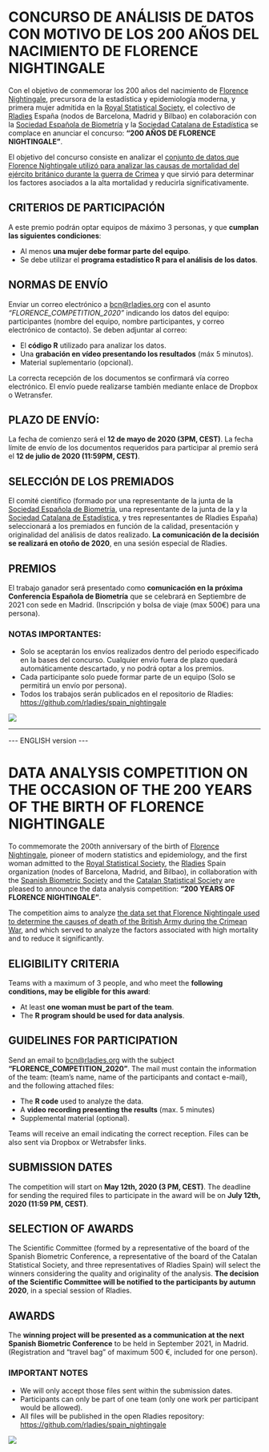 # CONCURSO DE ANÁLISIS DE DATOS CON MOTIVO DE LOS 200 AÑOS DEL NACIMIENTO DE FLORENCE NIGHTINGALE

Con el objetivo de conmemorar los 200 años del nacimiento de [Florence Nightingale](https://es.wikipedia.org/wiki/Florence_Nightingale), precursora de la estadística y epidemiología moderna, y primera mujer admitida en la [Royal Statistical Society](https://es.wikipedia.org/wiki/Royal_Statistical_Society), el colectivo de [Rladies](https://rladies.org/) España (nodos de Barcelona, Madrid y Bilbao) en colaboración con la [Sociedad Española de Biometría](http://www.biometricsociety.net/) y la [Sociedad Catalana de Estadística](http://soce.iec.cat/) se complace en anunciar el concurso: **“200 AÑOS DE FLORENCE NIGHTINGALE”**.

El objetivo del concurso consiste en analizar el [conjunto de datos que Florence Nightingale utilizó para analizar las causas de mortalidad del ejército británico durante la guerra de Crimea](https://github.com/rladies/spain_nightingale/blob/master/datos_florence.xlsx) y que sirvió para determinar los factores asociados a la alta mortalidad y reducirla significativamente.

## CRITERIOS DE PARTICIPACIÓN
A este premio podrán optar equipos de máximo 3 personas, y que **cumplan las siguientes condiciones**:  
- Al menos **una mujer debe formar parte del equipo**.
- Se debe utilizar el **programa estadístico R para el análisis de los datos**.

## NORMAS DE ENVÍO
Enviar un correo electrónico a bcn@rladies.org con el asunto *“FLORENCE_COMPETITION_2020”* indicando los datos del equipo: participantes (nombre del equipo, nombre participantes, y correo electrónico de contacto). Se deben adjuntar al correo: 
- El **código R** utilizado para analizar los datos.
- Una **grabación en vídeo presentando los resultados** (máx 5 minutos). 
- Material suplementario (opcional).

La correcta recepción de los documentos se confirmará vía correo electrónico. El envío puede realizarse también mediante enlace de Dropbox o Wetransfer.

## PLAZO DE ENVÍO:
La fecha de comienzo será el **12 de mayo de 2020 (3PM, CEST)**. La fecha límite de envío de los documentos requeridos para participar al premio será el **12 de julio de 2020 (11:59PM, CEST)**.  

## SELECCIÓN DE LOS PREMIADOS  
El comité científico (formado por una representante de la junta de la  [Sociedad Española de Biometría](http://www.biometricsociety.net/), una representante de la junta de la y la [Sociedad Catalana de Estadística](http://soce.iec.cat/), y tres representantes de Rladies España) seleccionará a los premiados en función de la calidad, presentación y originalidad del análisis de datos realizado. **La comunicación de la decisión se realizará en otoño de  2020**, en una sesión especial de Rladies.

## PREMIOS
El trabajo ganador será presentado como **comunicación en  la próxima Conferencia Española de Biometría** que se celebrará en Septiembre de 2021 con sede en Madrid. (Inscripción y bolsa de viaje (max 500€) para una persona).

### NOTAS IMPORTANTES: 
- Solo se aceptarán los envíos realizados dentro del periodo especificado en la bases del concurso. Cualquier envío fuera de plazo quedará automáticamente descartado, y no podrá optar a los premios.
- Cada participante solo puede formar parte de un equipo (Solo se permitirá un envío por persona).
- Todos los  trabajos serán publicados en el repositorio de Rladies: https://github.com/rladies/spain_nightingale

![](https://github.com/rladies/spain_nightingale/blob/master/sponsors.png)

---

--- ENGLISH version ---

# DATA ANALYSIS COMPETITION ON THE OCCASION OF THE 200 YEARS OF THE BIRTH OF FLORENCE NIGHTINGALE

To commemorate the 200th anniversary of the birth of [Florence Nightingale](https://es.wikipedia.org/wiki/Florence_Nightingale), pioneer of modern statistics and epidemiology, and the first woman admitted to the [Royal Statistical Society](https://es.wikipedia.org/wiki/Royal_Statistical_Society), the [Rladies](https://rladies.org/) Spain organization (nodes of Barcelona, Madrid, and Bilbao), in collaboration with the [Spanish Biometric Society](http://www.biometricsociety.net/) and the [Catalan Statistical Society](http://soce.iec.cat/) are pleased to announce the data analysis competition: **“200 YEARS OF FLORENCE NIGHTINGALE”**.

The competition aims to analyze [the data set that Florence Nightingale used to determine the causes of death of the British Army during the Crimean War](https://github.com/rladies/spain_nightingale/blob/master/datos_florence.xlsx), and which served to analyze the factors associated with high mortality and to reduce it significantly.

## ELIGIBILITY CRITERIA
Teams with a maximum of 3 people, and who meet the **following conditions, may be eligible for this award**:
- At least **one woman must be part of the team**.
- The **R program should be used for data analysis**.

## GUIDELINES FOR PARTICIPATION
Send an email to bcn@rladies.org with the subject **“FLORENCE_COMPETITION_2020”**. The mail must contain the information of the team: (team’s name, name of the participants and contact e-mail), and the following attached files:

- The **R code** used to analyze the data.
- A **video recording presenting the results** (max. 5 minutes) 
- Supplemental material (optional).

Teams will receive an email indicating the correct reception. Files can be also sent via Dropbox or Wetrabsfer links.

## SUBMISSION DATES
The competition will start on **May 12th, 2020 (3 PM, CEST)**. The deadline for sending the required files to participate in the award will be on **July 12th, 2020 (11:59 PM, CEST)**.

## SELECTION OF AWARDS
The Scientific Committee (formed by a representative of the board of the Spanish Biometric Conference, a representative of the board of the Catalan Statistical Society, and three representatives of Rladies Spain) will select the winners considering the quality and originality of the analysis. **The decision of the Scientific Committee will be notified to the participants by autumn 2020**, in a special session of Rladies.

## AWARDS
The **winning project will be presented as a communication at the next Spanish Biometric Conference** to be held in September 2021, in Madrid. (Registration and “travel bag” of maximum 500 €, included for one person).

### IMPORTANT NOTES
- We will only accept those files sent within the submission dates. 
- Participants can only be part of one team (only one work per participant would be allowed).
- All files will be published in the open Rladies repository: https://github.com/rladies/spain_nightingale

![](https://github.com/rladies/spain_nightingale/blob/master/sponsors.png)
